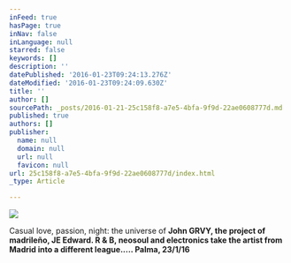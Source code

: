 ```yaml
---
inFeed: true
hasPage: true
inNav: false
inLanguage: null
starred: false
keywords: []
description: ''
datePublished: '2016-01-23T09:24:13.276Z'
dateModified: '2016-01-23T09:24:09.630Z'
title: ''
author: []
sourcePath: _posts/2016-01-21-25c158f8-a7e5-4bfa-9f9d-22ae0608777d.md
published: true
authors: []
publisher:
  name: null
  domain: null
  url: null
  favicon: null
url: 25c158f8-a7e5-4bfa-9f9d-22ae0608777d/index.html
_type: Article

---
```

![](https://the-grid-user-content.s3-us-west-2.amazonaws.com/f34af62b-f067-48e8-be54-cc77685ee50e.jpg)

Casual love, passion, night: the universe of **John GRVY, the project of madrileño, JE Edward. R & B, neosoul and electronics take the artist from Madrid into a different league..... Palma, 23/1/16**